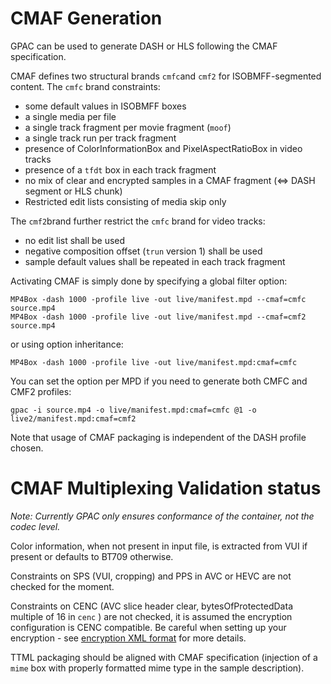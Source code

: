 # CMAF Generation

GPAC can be used to generate DASH or HLS following the CMAF specification.


CMAF defines two structural brands `cmfc`and `cmf2`  for ISOBMFF-segmented content. 
The `cmfc` brand constraints:
- some default values in ISOBMFF boxes
- a single media per file
- a single track fragment per movie fragment (`moof`)
- a single track run per track fragment
- presence of ColorInformationBox and PixelAspectRatioBox in video tracks
- presence of a `tfdt` box in each track fragment
- no mix of clear and encrypted samples in a CMAF fragment (<=> DASH segment or HLS chunk)
- Restricted edit lists consisting of media skip only


The `cmf2`brand further restrict the `cmfc` brand for video tracks:
- no edit list shall be used
-  negative composition offset (`trun` version 1) shall be used
- sample default values shall be repeated in each track fragment
 
Activating CMAF is simply done by specifying a global filter option:
```
MP4Box -dash 1000 -profile live -out live/manifest.mpd --cmaf=cmfc source.mp4
MP4Box -dash 1000 -profile live -out live/manifest.mpd --cmaf=cmf2 source.mp4
```
or using option inheritance:
```
MP4Box -dash 1000 -profile live -out live/manifest.mpd:cmaf=cmfc
```

You can set the option per MPD if you need to generate both CMFC and CMF2 profiles:
```
gpac -i source.mp4 -o live/manifest.mpd:cmaf=cmfc @1 -o live2/manifest.mpd:cmaf=cmf2 
```

Note that usage of CMAF packaging is independent of the DASH profile chosen. 

# CMAF Multiplexing Validation status

_Note: Currently GPAC only ensures conformance of the container, not the codec level._

Color information, when not present in input file, is extracted from VUI if present or defaults to BT709 otherwise.

Constraints on SPS (VUI, cropping) and PPS  in AVC or HEVC are not checked for the moment.

Constraints on CENC (AVC slice header clear, bytesOfProtectedData multiple of 16 in `cenc` )  are not checked, it is assumed the encryption configuration is CENC compatible. Be careful when setting up your encryption - see [encryption XML format](Common-Encryption) for more details.


TTML packaging should be aligned with CMAF specification (injection of a `mime` box with properly formatted mime type in the sample description). 

